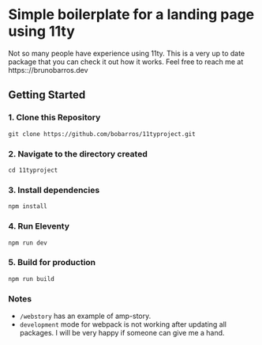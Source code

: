 # Simple boilerplate for a landing page using 11ty

Not so many people have experience using 11ty. This is a very up to date package that you can check it out how it works. Feel free to reach me at https:://brunobarros.dev

## Getting Started

### 1. Clone this Repository

```
git clone https://github.com/bobarros/11typroject.git

```

### 2. Navigate to the directory created

```
cd 11typroject
```

### 3. Install dependencies

```
npm install
```

### 4. Run Eleventy

```
npm run dev
```

### 5. Build for production

```
npm run build
```

### Notes

* `/webstory` has an example of amp-story.
* `development` mode for webpack is not working after updating all packages. I will be very happy if someone can give me a hand.